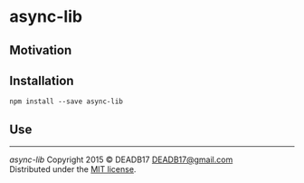 # async-lib



## Motivation



## Installation

`npm install --save async-lib`


## Use




--------------------------------------------------------------------------------

*async-lib* Copyright 2015 © DEADB17 <DEADB17@gmail.com>  
Distributed under the [MIT license](LICENSE).
